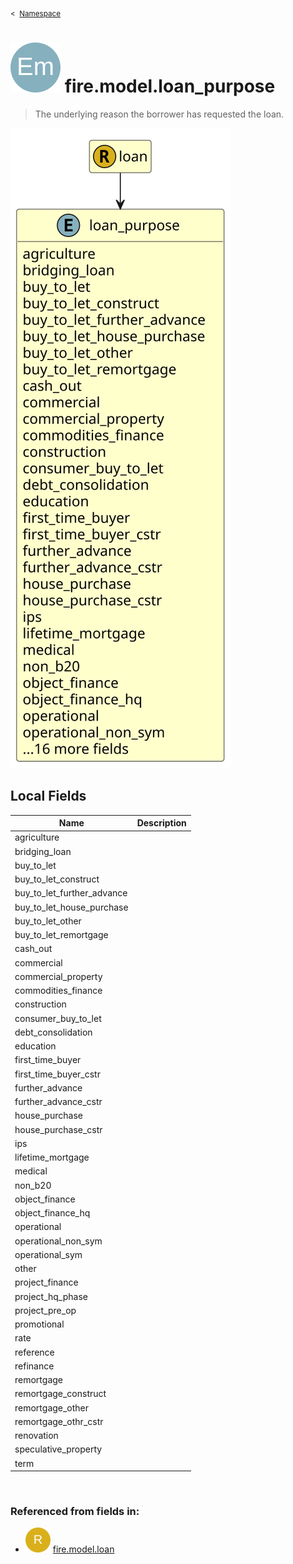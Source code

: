 <sub>&lt;&nbsp; [Namespace](index.md)</sub>
# <img src='images/enumType-lg.svg'/> fire.model.loan_purpose
>  
>The underlying reason the borrower has requested the loan.
> 
<img src='images/fire.model.loan_purpose.svg'/>


## Local Fields


| Name        | Description |
| ----------- | ----------- |
| agriculture |   |
| bridging_loan |   |
| buy_to_let |   |
| buy_to_let_construct |   |
| buy_to_let_further_advance |   |
| buy_to_let_house_purchase |   |
| buy_to_let_other |   |
| buy_to_let_remortgage |   |
| cash_out |   |
| commercial |   |
| commercial_property |   |
| commodities_finance |   |
| construction |   |
| consumer_buy_to_let |   |
| debt_consolidation |   |
| education |   |
| first_time_buyer |   |
| first_time_buyer_cstr |   |
| further_advance |   |
| further_advance_cstr |   |
| house_purchase |   |
| house_purchase_cstr |   |
| ips |   |
| lifetime_mortgage |   |
| medical |   |
| non_b20 |   |
| object_finance |   |
| object_finance_hq |   |
| operational |   |
| operational_non_sym |   |
| operational_sym |   |
| other |   |
| project_finance |   |
| project_hq_phase |   |
| project_pre_op |   |
| promotional |   |
| rate |   |
| reference |   |
| refinance |   |
| remortgage |   |
| remortgage_construct |   |
| remortgage_other |   |
| remortgage_othr_cstr |   |
| renovation |   |
| speculative_property |   |
| term |   |

<br/>

### Referenced from fields in:
- <img src='images/recordType.svg'/> [fire.model.loan](UDT-fire.model.loan.md)
